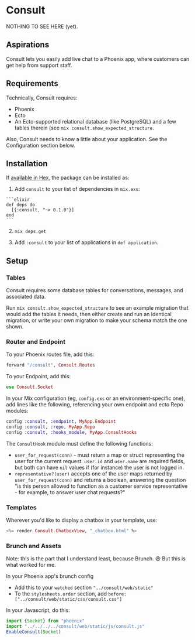 # Consult

NOTHING TO SEE HERE (yet).

## Aspirations

Consult lets you easily add live chat to a Phoenix app, where customers can get help from support staff.

## Requirements

Technically, Consult requires:

- Phoenix
- Ecto
- An Ecto-supported relational database (like PostgreSQL) and a few tables therein (see `mix consult.show_expected_structure`.

Also, Consult needs to know a little about your application. See the Configuration section below.

## Installation

If [available in Hex](https://hex.pm/docs/publish), the package can be installed as:

  1. Add `consult` to your list of dependencies in `mix.exs`:

    ```elixir
    def deps do
      [{:consult, "~> 0.1.0"}]
    end
    ```

  2. `mix deps.get`

  3.  Add `:consult` to your list of applications in `def application`.

##  Setup

### Tables

Consult requires some database tables for conversations, messages, and associated data.

Run `mix consult.show_expected_structure` to see an example migration that would add the tables it needs, then either create and run an identical migration, or write your own migration to make your schema match the one shown.

### Router and Endpoint

To your Phoenix routes file, add this:

```elixir
forward "/consult", Consult.Routes
```

To your Endpoint, add this:

```elixir
use Consult.Socket
```

In your Mix configuration (eg, `config.exs` or an environment-specific one), add lines like the following, referencing your own endpoint and ecto Repo modules:

```elixir
config :consult, :endpoint, MyApp.Endpoint
config :consult, :repo, MyApp.Repo
config :consult, :hooks_module, MyApp.ConsultHooks
```

The `ConsultHook` module must define the following functions:

- `user_for_request(conn)` - must return a map or struct representing the user for the current request. `user.id` and `user.name` are required fields, but both can have `nil` values if (for instance) the user is not logged in.
- `representative?(user)` accepts one of the user maps returned by `user_for_request(conn)` and returns a boolean, answering the question "is this person allowed to function as a customer service representative - for example, to answer user chat requests?"

### Templates

Wherever you'd like to display a chatbox in your template, use:

```eex
<%= render Consult.ChatboxView, "_chatbox.html" %>
```

### Brunch and Assets

Note: this is the part that I understand least, because Brunch. 😆 But this is what worked for me.

In your Phoenix app's brunch config

- Add this to your `watched` section `"../consult/web/static"`
- To the `stylesheets.order` section, add `before: ["../consult/web/static/css/consult.css"]`

In your Javascript, do this:

```javascript
import {Socket} from "phoenix"
import "../../../../consult/web/static/js/consult.js"
EnableConsult(Socket)
```
